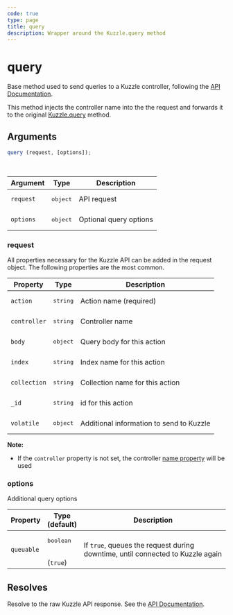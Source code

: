 ```yaml
---
code: true
type: page
title: query
description: Wrapper around the Kuzzle.query method
---
```


# query

<SinceBadge version="7.9.0"/>

Base method used to send queries to a Kuzzle controller, following the [API Documentation](/core/2/api).

This method injects the controller name into the the request and forwards it to the original [Kuzzle.query](/sdk/js/7/core-classes/kuzzle/query) method.

## Arguments

```js
query (request, [options]);
```

<br/>

| Argument  | Type   | Description            |
| -------------- | --------- | ------------- |
| `request` | <pre>object</pre> | API request  |
| `options` | <pre>object</pre> | Optional query options |

### request

All properties necessary for the Kuzzle API can be added in the request object.
The following properties are the most common.

| Property     | Type   | Description                               |
| -------------- | --------- | ------------- |
| `action`     | <pre>string</pre> | Action name (required)                   |
| `controller` | <pre>string</pre> | Controller name                           |
| `body`       | <pre>object</pre> | Query body for this action                |
| `index`      | <pre>string</pre> | Index name for this action                |
| `collection` | <pre>string</pre> | Collection name for this action           |
| `_id`        | <pre>string</pre> | id for this action                        |
| `volatile`   | <pre>object</pre> | Additional information to send to Kuzzle |

**Note:**
 - If the `controller` property is not set, the controller [name property](/sdk/js/7/core-classes/base-controller/properties) will be used

### options

Additional query options

| Property     | Type<br/>(default)    | Description   |
| -------------- | --------- | ------------- |
| `queuable` | <pre>boolean</pre><br/>(`true`) | If `true`, queues the request during downtime, until connected to Kuzzle again |

## Resolves

Resolve to the raw Kuzzle API response. See the [API Documentation](/core/2/api).